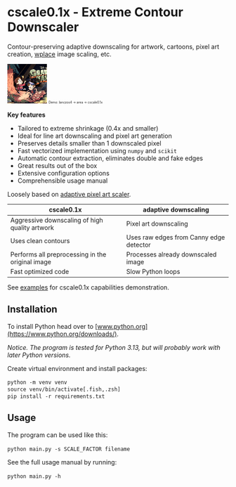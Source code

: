 # cscale0.1x - Extreme Contour Downscaler

Contour-preserving adaptive downscaling for artwork, cartoons, pixel art creation, [wplace](https://wplace.live) image scaling, etc.

![alt text](assets/demo.gif)
<span style="font-size:0.5em;">Demo: lanczos4 -> area -> cscale0.1x</span>

**Key features**

+ Tailored to extreme shrinkage (0.4x and smaller)
+ Ideal for line art downscaling and pixel art generation
+ Preserves details smaller than 1 downscaled pixel
+ Fast vectorized implementation using `numpy` and `scikit`
+ Automatic contour extraction, eliminates double and fake edges
+ Great results out of the box
+ Extensive configuration options
+ Comprehensible usage manual

Loosely based on [adaptive pixel art scaler](https://hiivelabs.com/blog/gamedev/graphics/2025/01/19/adaptive-downscaling-pixel-art/).

| cscale0.1x  | adaptive downscaling  |
| ----------- | --------------------- |
| Aggressive downscaling of high quality artwork | Pixel art downscaling |
| Uses clean contours | Uses raw edges from Canny edge detector |
| Performs all preprocessing in the original image | Processes already downscaled image |
| Fast optimized code | Slow Python loops |

See [examples](/examples) for cscale0.1x capabilities demonstration.

## Installation

To install Python head over to [www.python.org](https://www.python.org/downloads/).

*Notice. The program is tested for Python 3.13, but will probably work with later Python versions.*

Create virtual environment and install packages:

```
python -m venv venv
source venv/bin/activate[.fish,.zsh]
pip install -r requirements.txt
```

## Usage

The program can be used like this:

`python main.py -s SCALE_FACTOR filename`

See the full usage manual by running:

`python main.py -h`
